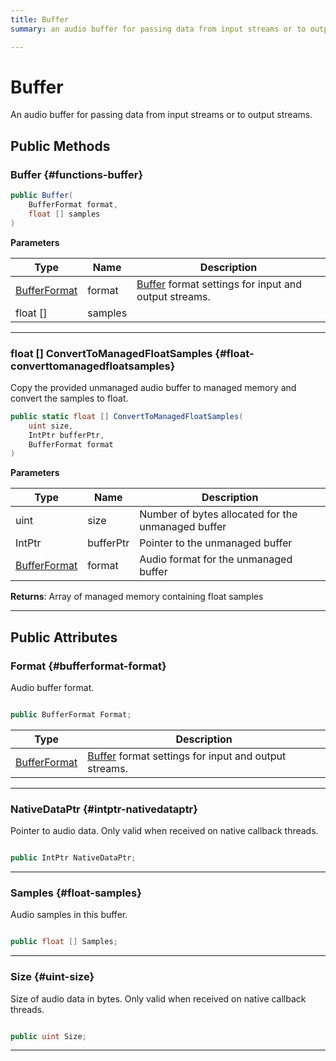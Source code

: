 ```yaml
---
title: Buffer
summary: an audio buffer for passing data from input streams or to output streams. 

---
```


# Buffer




An audio buffer for passing data from input streams or to output streams.   





## Public Methods

###  Buffer {#functions-buffer}

```csharp
public Buffer(
    BufferFormat format,
    float [] samples
)
```


**Parameters**

| Type | Name  | Description  | 
|--|--|--|
| [BufferFormat](/versioned_docs/version-14-Jun-2023/unity-api/api/UnityEngine.XR.MagicLeap/MLAudioOutput/UnityEngine.XR.MagicLeap.MLAudioOutput.BufferFormat.md) |format|[Buffer](/versioned_docs/version-14-Jun-2023/unity-api/api/UnityEngine.XR.MagicLeap/MLAudioOutput/UnityEngine.XR.MagicLeap.MLAudioOutput.Buffer.md) format settings for input and output streams. |
| float [] |samples||






-----------

### float [] ConvertToManagedFloatSamples {#float-converttomanagedfloatsamples}

Copy the provided unmanaged audio buffer to managed memory and convert the samples to float. 

```csharp
public static float [] ConvertToManagedFloatSamples(
    uint size,
    IntPtr bufferPtr,
    BufferFormat format
)
```


**Parameters**

| Type | Name  | Description  | 
|--|--|--|
| uint |size|Number of bytes allocated for the unmanaged buffer|
| IntPtr |bufferPtr|Pointer to the unmanaged buffer|
| [BufferFormat](/versioned_docs/version-14-Jun-2023/unity-api/api/UnityEngine.XR.MagicLeap/MLAudioOutput/UnityEngine.XR.MagicLeap.MLAudioOutput.BufferFormat.md) |format|Audio format for the unmanaged buffer|






**Returns**: Array of managed memory containing float samples



-----------

## Public Attributes

### Format {#bufferformat-format}

Audio buffer format. 

```csharp

public BufferFormat Format;

```

| Type | Description  | 
|--|--|
| [BufferFormat](/versioned_docs/version-14-Jun-2023/unity-api/api/UnityEngine.XR.MagicLeap/MLAudioOutput/UnityEngine.XR.MagicLeap.MLAudioOutput.BufferFormat.md) | [Buffer](/versioned_docs/version-14-Jun-2023/unity-api/api/UnityEngine.XR.MagicLeap/MLAudioOutput/UnityEngine.XR.MagicLeap.MLAudioOutput.Buffer.md) format settings for input and output streams.  |





-----------

### NativeDataPtr {#intptr-nativedataptr}

Pointer to audio data. Only valid when received on native callback threads. 

```csharp

public IntPtr NativeDataPtr;

```






-----------

### Samples {#float-samples}

Audio samples in this buffer. 

```csharp

public float [] Samples;

```






-----------

### Size {#uint-size}

Size of audio data in bytes. Only valid when received on native callback threads. 

```csharp

public uint Size;

```






-----------

